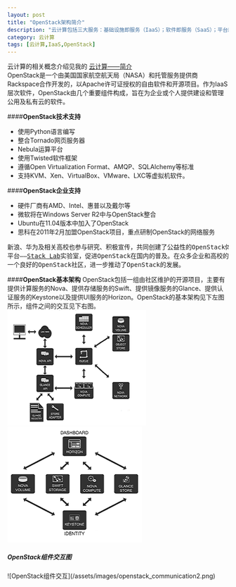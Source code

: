 ```yaml
---
layout: post
title: "OpenStack架构简介"
description: "云计算包括三大服务：基础设施即服务（IaaS）；软件即服务（SaaS）；平台即服务（PaaS），而OpenStack正是IaaS系列中的优秀者。它是一套开源软件项目的综合体，使得任何人都可以自行建立、部署云平台并提供云计算服务。本文简要介绍OpenStack的架构"
category: 云计算
tags: [云计算,IaaS,OpenStack]
---
```

云计算的相关概念介绍见我的
<a target="blank" href="/blog/12-19-2012/cloud_computing/">云计算——简介</a>	
OpenStack是一个由美国国家航空航天局（NASA）和托管服务提供商Rackspace合作开发的，以Apache许可证授权的自由软件和开源项目。作为IaaS层次软件，OpenStack由几个重要组件构成，旨在为企业或个人提供建设和管理公用及私有云的软件。	

####__OpenStack技术支持__
* 使用Python语言编写	
* 整合Tornado网页服务器	
* Nebula运算平台	
* 使用Twisted软件框架	
* 遵循Open Virtualization Format、AMQP、SQLAlchemy等标准	
* 支持KVM、Xen、VirtualBox、VMware、LXC等虚拟机软件。	

####__OpenStack企业支持__
* 硬件厂商有AMD、Intel、惠普以及戴尔等  
* 微软将在Windows Server R2中与OpenStack整合  
* Ubuntu在11.04版本中加入了OpenStack  
* 思科在2011年2月加盟OpenStack项目，重点研制OpenStack的网络服务
<pre>新浪、华为及相关高校也参与研究、积极宣传，共同创建了公益性的OpenStack体验、测试和开发
平台——<a target="blank" href="http://stacklab.org/">Stack Lab</a>实验室，促进OpenStack在国内的普及。在众多企业和高校的加盟和支持，营造了
一个良好的OpenStack社区，进一步推动了OpenStack的发展。</pre>

####__OpenStack基本架构__
OpenStack包括一组由社区维护的开源项目，主要有提供计算服务的Nova、提供存储服务的Swift、提供镜像服务的Glance、提供认证服务的Keystone以及提供UI服务的Horizon。OpenStack的基本架构见下左图所示，组件之间的交互见下右图。		
![OpenStack基本架构](/assets/images/OpenStack_architecture.png)
![OpenStack组件交互](/assets/images/OpenStack_communication1.png)  

<h5 id="component">OpenStack组件交互图</h5>
![OpenStack组件交互](/assets/images/openstack_communication2.png) 